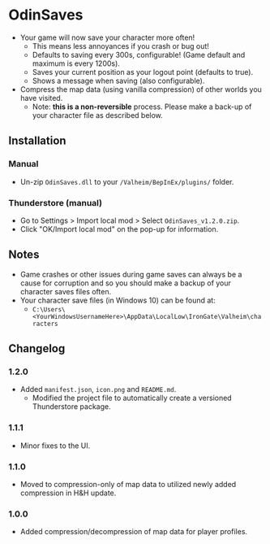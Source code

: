 # OdinSaves

  * Your game will now save your character more often!
    * This means less annoyances if you crash or bug out!
    * Defaults to saving every 300s, configurable! (Game default and maximum is every 1200s).
    * Saves your current position as your logout point (defaults to true).
    * Shows a message when saving (also configurable).
  * Compress the map data (using vanilla compression) of other worlds you have visited.
    * Note: **this is a non-reversible** process. Please make a back-up of your character file as described below.

## Installation

### Manual

  * Un-zip `OdinSaves.dll` to your `/Valheim/BepInEx/plugins/` folder.

### Thunderstore (manual)

  * Go to Settings > Import local mod > Select `OdinSaves_v1.2.0.zip`.
  * Click "OK/Import local mod" on the pop-up for information.

## Notes

  * Game crashes or other issues during game saves can always be a cause for corruption and so you should make a backup
    of your character saves files often.
  * Your character save files (in Windows 10) can be found at:
    * `C:\Users\<YourWindowsUsernameHere>\AppData\LocalLow\IronGate\Valheim\characters`

## Changelog

### 1.2.0

  * Added `manifest.json`, `icon.png` and `README.md`.
    * Modified the project file to automatically create a versioned Thunderstore package.

### 1.1.1

  * Minor fixes to the UI.

### 1.1.0

  * Moved to compression-only of map data to utilized newly added compression in H&H update.

### 1.0.0

  * Added compression/decompression of map data for player profiles.
